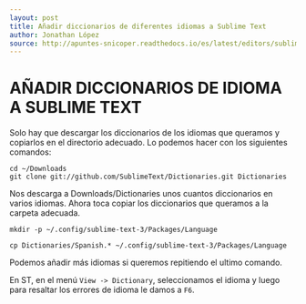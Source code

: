 ```yaml
---
layout: post
title: Añadir diccionarios de diferentes idiomas a Sublime Text
author: Jonathan López
source: http://apuntes-snicoper.readthedocs.io/es/latest/editors/sublime_text/sublime_text_3.html
---
```


# AÑADIR DICCIONARIOS DE IDIOMA A SUBLIME TEXT

Solo hay que descargar los diccionarios de los idiomas que queramos y copiarlos en el directorio adecuado. Lo podemos hacer con los siguientes comandos:

	cd ~/Downloads
	git clone git://github.com/SublimeText/Dictionaries.git Dictionaries

Nos descarga a Downloads/Dictionaries unos cuantos diccionarios en varios idiomas. Ahora toca copiar los diccionarios que queramos a la carpeta adecuada.

	mkdir -p ~/.config/sublime-text-3/Packages/Language

	cp Dictionaries/Spanish.* ~/.config/sublime-text-3/Packages/Language

Podemos añadir más idiomas si queremos repitiendo el ultimo comando.

En ST, en el menú `View -> Dictionary`, seleccionamos el idioma y luego para resaltar los errores de idioma le damos a `F6`.
